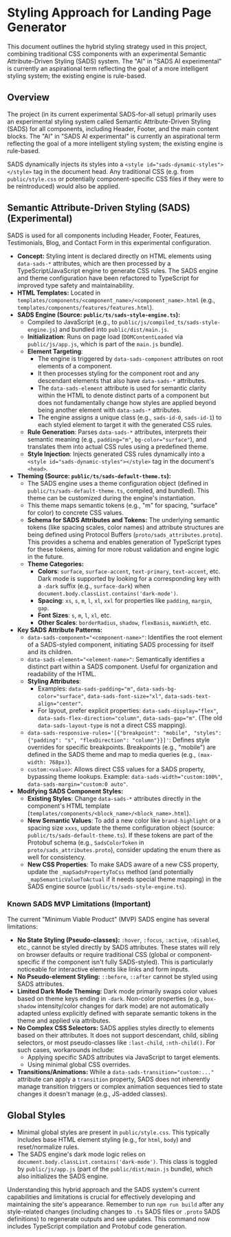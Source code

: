 # Styling Approach for Landing Page Generator

This document outlines the hybrid styling strategy used in this project, combining traditional CSS components with an experimental Semantic Attribute-Driven Styling (SADS) system. The "AI" in "SADS AI experimental" is currently an aspirational term reflecting the goal of a more intelligent styling system; the existing engine is rule-based.

## Overview

The project (in its current experimental SADS-for-all setup) primarily uses an experimental styling system called Semantic Attribute-Driven Styling (SADS) for all components, including Header, Footer, and the main content blocks. The "AI" in "SADS AI experimental" is currently an aspirational term reflecting the goal of a more intelligent styling system; the existing engine is rule-based.

SADS dynamically injects its styles into a `<style id="sads-dynamic-styles"></style>` tag in the document head. Any traditional CSS (e.g. from `public/style.css` or potentially component-specific CSS files if they were to be reintroduced) would also be applied.

## Semantic Attribute-Driven Styling (SADS) (Experimental)

SADS is used for all components including Header, Footer, Features, Testimonials, Blog, and Contact Form in this experimental configuration.

- **Concept:** Styling intent is declared directly on HTML elements using `data-sads-*` attributes, which are then processed by a TypeScript/JavaScript engine to generate CSS rules. The SADS engine and theme configuration have been refactored to TypeScript for improved type safety and maintainability.
- **HTML Templates:** Located in `templates/components/<component_name>/<component_name>.html` (e.g., `templates/components/features/features.html`).
- **SADS Engine (Source: `public/ts/sads-style-engine.ts`):**
  - Compiled to JavaScript (e.g., to `public/js/compiled_ts/sads-style-engine.js`) and bundled into `public/dist/main.js`.
  - **Initialization**: Runs on page load (`DOMContentLoaded` via `public/js/app.js`, which is part of the `main.js` bundle).
  - **Element Targeting**:
    - The engine is triggered by `data-sads-component` attributes on root elements of a component.
    - It then processes styling for the component root and any descendant elements that also have `data-sads-*` attributes.
    - The `data-sads-element` attribute is used for semantic clarity within the HTML to denote distinct parts of a component but does not fundamentally change how styles are applied beyond being another element with `data-sads-*` attributes.
    - The engine assigns a unique class (e.g., `sads-id-0`, `sads-id-1`) to each styled element to target it with the generated CSS rules.
  - **Rule Generation**: Parses `data-sads-*` attributes, interprets their semantic meaning (e.g., `padding="m"`, `bg-color="surface"`), and translates them into actual CSS rules using a predefined theme.
  - **Style Injection**: Injects generated CSS rules dynamically into a `<style id="sads-dynamic-styles"></style>` tag in the document's `<head>`.
- **Theming (Source: `public/ts/sads-default-theme.ts`):**
  - The SADS engine uses a theme configuration object (defined in `public/ts/sads-default-theme.ts`, compiled, and bundled). This theme can be customized during the engine's instantiation.
  - This theme maps semantic tokens (e.g., "m" for spacing, "surface" for color) to concrete CSS values.
  - **Schema for SADS Attributes and Tokens:** The underlying semantic tokens (like spacing scales, color names) and attribute structures are being defined using Protocol Buffers (`proto/sads_attributes.proto`). This provides a schema and enables generation of TypeScript types for these tokens, aiming for more robust validation and engine logic in the future.
  - **Theme Categories:**
    - **Colors**: `surface`, `surface-accent`, `text-primary`, `text-accent`, etc. Dark mode is supported by looking for a corresponding key with a `-dark` suffix (e.g., `surface-dark`) when `document.body.classList.contains('dark-mode')`.
    - **Spacing**: `xs`, `s`, `m`, `l`, `xl`, `xxl` for properties like `padding`, `margin`, `gap`.
    - **Font Sizes**: `s`, `m`, `l`, `xl`, etc.
    - **Other Scales**: `borderRadius`, `shadow`, `flexBasis`, `maxWidth`, etc.
- **Key SADS Attribute Patterns:**
  - `data-sads-component="<component-name>"`: Identifies the root element of a SADS-styled component, initiating SADS processing for itself and its children.
  - `data-sads-element="<element-name>"`: Semantically identifies a distinct part within a SADS component. Useful for organization and readability of the HTML.
  - **Styling Attributes**:
    - Examples: `data-sads-padding="m"`, `data-sads-bg-color="surface"`, `data-sads-font-size="xl"`, `data-sads-text-align="center"`.
    - For layout, prefer explicit properties: `data-sads-display="flex"`, `data-sads-flex-direction="column"`, `data-sads-gap="m"`. (The old `data-sads-layout-type` is not a direct CSS mapping).
  - `data-sads-responsive-rules='[{"breakpoint": "mobile", "styles": {"padding": "s", "flexDirection": "column"}}]'`: Defines style overrides for specific breakpoints. Breakpoints (e.g., "mobile") are defined in the SADS theme and map to media queries (e.g., `(max-width: 768px)`).
  - `custom:<value>`: Allows direct CSS values for a SADS property, bypassing theme lookups. Example: `data-sads-width="custom:100%"`, `data-sads-margin="custom:0 auto"`.
- **Modifying SADS Component Styles:**
  - **Existing Styles**: Change `data-sads-*` attributes directly in the component's HTML template (`templates/components/<block_name>/<block_name>.html`).
  - **New Semantic Values**: To add a new color like `brand-highlight` or a spacing size `xxxs`, update the theme configuration object (source: `public/ts/sads-default-theme.ts`). If these tokens are part of the Protobuf schema (e.g., `SadsColorToken` in `proto/sads_attributes.proto`), consider updating the enum there as well for consistency.
  - **New CSS Properties**: To make SADS aware of a new CSS property, update the `_mapSadsPropertyToCss` method (and potentially `_mapSemanticValueToActual` if it needs special theme mapping) in the SADS engine source (`public/ts/sads-style-engine.ts`).

### Known SADS MVP Limitations (Important)

The current "Minimum Viable Product" (MVP) SADS engine has several limitations:

- **No State Styling (Pseudo-classes):** `:hover`, `:focus`, `:active`, `:disabled`, etc., cannot be styled directly by SADS attributes. These states will rely on browser defaults or require traditional CSS (global or component-specific if the component isn't fully SADS-styled). This is particularly noticeable for interactive elements like links and form inputs.
- **No Pseudo-element Styling:** `::before`, `::after` cannot be styled using SADS attributes.
- **Limited Dark Mode Theming:** Dark mode primarily swaps color values based on theme keys ending in `-dark`. Non-color properties (e.g., `box-shadow` intensity/color changes for dark mode) are not automatically adapted unless explicitly defined with separate semantic tokens in the theme and applied via attributes.
- **No Complex CSS Selectors:** SADS applies styles directly to elements based on their attributes. It does not support descendant, child, sibling selectors, or most pseudo-classes like `:last-child`, `:nth-child()`. For such cases, workarounds include:
  - Applying specific SADS attributes via JavaScript to target elements.
  - Using minimal global CSS overrides.
- **Transitions/Animations:** While a `data-sads-transition="custom:..."` attribute can apply a `transition` property, SADS does not inherently manage transition triggers or complex animation sequences tied to state changes it doesn't manage (e.g., JS-added classes).

## Global Styles

- Minimal global styles are present in `public/style.css`. This typically includes base HTML element styling (e.g., for `html`, `body`) and reset/normalize rules.
- The SADS engine's dark mode logic relies on `document.body.classList.contains('dark-mode')`. This class is toggled by `public/js/app.js` (part of the `public/dist/main.js` bundle), which also initializes the SADS engine.

Understanding this hybrid approach and the SADS system's current capabilities and limitations is crucial for effectively developing and maintaining the site's appearance. Remember to run `npm run build` after any style-related changes (including changes to `.ts` SADS files or `.proto` SADS definitions) to regenerate outputs and see updates. This command now includes TypeScript compilation and Protobuf code generation.
